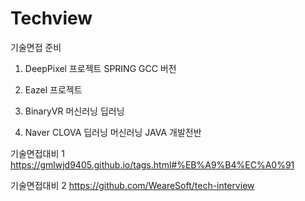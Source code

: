 # Techview
기술면접 준비 

1. DeepPixel 
프로젝트 
SPRING 
GCC 버전 

2. Eazel 
프로젝트

3. BinaryVR 
머신러닝 
딥러닝

4. Naver CLOVA 
딥러닝 
머신러닝
JAVA 
개발전반 




기술면접대비 1
https://gmlwjd9405.github.io/tags.html#%EB%A9%B4%EC%A0%91

기술면접대비 2
https://github.com/WeareSoft/tech-interview
